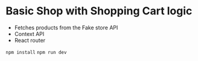 # Basic Shop with Shopping Cart logic

* Fetches products from the Fake store API
* Context API
* React router

`npm install`
`npm run dev`
